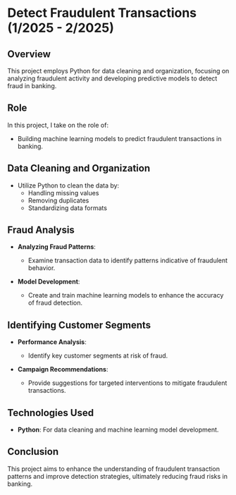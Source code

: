 # Detect Fraudulent Transactions (1/2025 - 2/2025)

## Overview
This project employs Python for data cleaning and organization, focusing on analyzing fraudulent activity and developing predictive models to detect fraud in banking.

## Role
In this project, I take on the role of:
- Building machine learning models to predict fraudulent transactions in banking.

## Data Cleaning and Organization
- Utilize Python to clean the data by:
  - Handling missing values
  - Removing duplicates
  - Standardizing data formats

## Fraud Analysis
- **Analyzing Fraud Patterns**: 
  - Examine transaction data to identify patterns indicative of fraudulent behavior.
  
- **Model Development**: 
  - Create and train machine learning models to enhance the accuracy of fraud detection.

## Identifying Customer Segments
- **Performance Analysis**: 
  - Identify key customer segments at risk of fraud.
  
- **Campaign Recommendations**: 
  - Provide suggestions for targeted interventions to mitigate fraudulent transactions.

## Technologies Used
- **Python**: For data cleaning and machine learning model development.

## Conclusion
This project aims to enhance the understanding of fraudulent transaction patterns and improve detection strategies, ultimately reducing fraud risks in banking.

